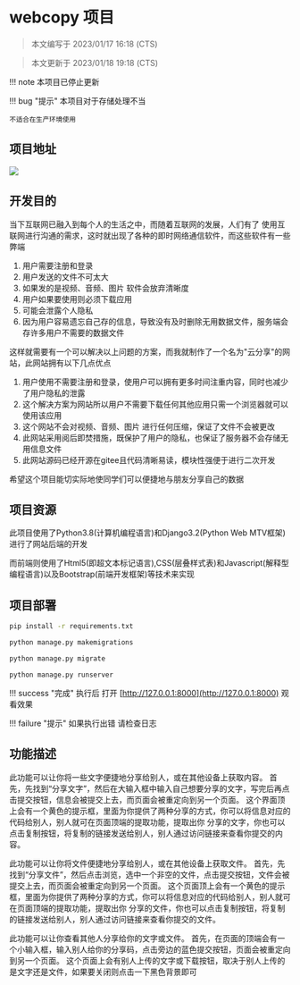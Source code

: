 # webcopy 项目

> 本文编写于 2023/01/17 16:18 (CTS)

> 本文更新于 2023/01/18 19:18 (CTS)

!!! note
    本项目已停止更新

!!! bug "提示"
    本项目对于存储处理不当

    不适合在生产环境使用

## 项目地址
[![](https://img.shields.io/badge/Github-liuzihaohao%2Fwebcopy-red?style=flat-square)](https://github.com/liuzihaohao/webcopy/)

## 开发目的
当下互联网已融入到每个人的生活之中，而随着互联网的发展，人们有了 使用互联网进行沟通的需求，这时就出现了各种的即时网络通信软件，而这些软件有一些弊端
1. 用户需要注册和登录
2. 用户发送的文件不可太大
3. 如果发的是视频、音频、图片 软件会放弃清晰度
4. 用户如果要使用则必须下载应用
5. 可能会泄露个人隐私
6. 因为用户容易遗忘自己存的信息，导致没有及时删除无用数据文件，服务端会存许多用户不需要的数据文件

这样就需要有一个可以解决以上问题的方案，而我就制作了一个名为"云分享"的网站，此网站拥有以下几点优点

1. 用户使用不需要注册和登录，使用户可以拥有更多时间注重内容，同时也减少了用户隐私的泄露
2. 这个解决方案为网站所以用户不需要下载任何其他应用只需一个浏览器就可以使用该应用
3. 这个网站不会对视频、音频、图片 进行任何压缩，保证了文件不会被更改
4. 此网站采用阅后即焚措施，既保护了用户的隐私，也保证了服务器不会存储无用信息文件
5. 此网站源码已经开源在gitee且代码清晰易读，模块性强便于进行二次开发

希望这个项目能切实际地使同学们可以便捷地与朋友分享自己的数据
## 项目资源
此项目使用了Python3.8(计算机编程语言)和Django3.2(Python Web MTV框架)进行了网站后端的开发

而前端则使用了Html5(即超文本标记语言),CSS(层叠样式表)和Javascript(解释型编程语言)以及Bootstrap(前端开发框架)等技术来实现
## 项目部署
```bash
pip install -r requirements.txt
```
```bash
python manage.py makemigrations
```
```bash
python manage.py migrate
```
```bash
python manage.py runserver
```

!!! success "完成"
    执行后 打开 [http://127.0.0.1:8000](http://127.0.0.1:8000) 观看效果

!!! failure "提示"
    如果执行出错 请检查日志

## 功能描述
此功能可以让你将一些文字便捷地分享给别人，或在其他设备上获取内容。
首先，先找到“分享文字”，然后在大输入框中输入自己想要分享的文字，写完后再点击提交按钮，信息会被提交上去，而页面会被重定向到另一个页面。
这个界面顶上会有一个黄色的提示框，里面为你提供了两种分享的方式，你可以将信息对应的代码给别人，别人就可在页面顶端的提取功能，提取出你
分享的文字，你也可以点击复制按钮，将复制的链接发送给别人，别人通过访问链接来查看你提交的内容。

此功能可以让你将文件便捷地分享给别人，或在其他设备上获取文件。
首先，先找到“分享文件”，然后点击浏览，选中一个非空的文件，点击提交按钮，文件会被提交上去，而页面会被重定向到另一个页面。
这个页面顶上会有一个黄色的提示框，里面为你提供了两种分享的方式，你可以将信息对应的代码给别人，别人就可在页面顶端的提取功能，提取出你
分享的文件，你也可以点击复制按钮，将复制的链接发送给别人，别人通过访问链接来查看你提交的文件。

此功能可以让你查看其他人分享给你的文字或文件。
首先，在页面的顶端会有一个小输入框，输入别人给你的分享码，点击旁边的蓝色提交按钮，页面会被重定向到另一个页面。
这个页面上会有别人上传的文字或下载按钮，取决于别人上传的是文字还是文件，如果要关闭则点击一下黑色背景即可
